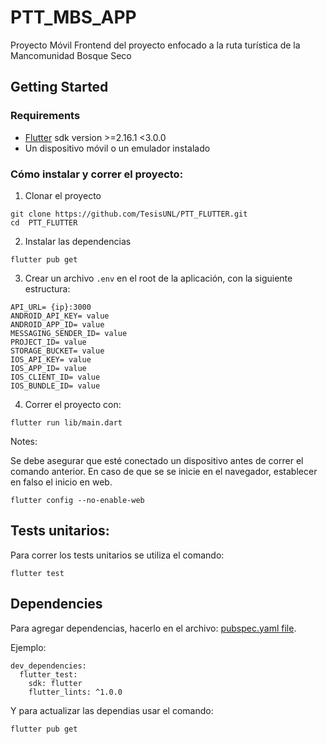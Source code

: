 # PTT_MBS_APP

Proyecto Móvil Frontend del proyecto enfocado a la ruta turística de la Mancomunidad Bosque Seco

## Getting Started

### Requirements
- [Flutter](https://docs.flutter.dev/get-started/install) sdk version >=2.16.1 <3.0.0
- Un dispositivo móvil o un emulador instalado

### Cómo instalar y correr el proyecto:

1. Clonar el proyecto
```
git clone https://github.com/TesisUNL/PTT_FLUTTER.git
cd  PTT_FLUTTER
```

2. Instalar las dependencias
```
flutter pub get
```

3. Crear un archivo `.env` en el root de la aplicación, con la siguiente estructura:
```env
API_URL= {ip}:3000
ANDROID_API_KEY= value
ANDROID_APP_ID= value 
MESSAGING_SENDER_ID= value
PROJECT_ID= value
STORAGE_BUCKET= value
IOS_API_KEY= value
IOS_APP_ID= value
IOS_CLIENT_ID= value
IOS_BUNDLE_ID= value
```

4. Correr el proyecto con: 
```
flutter run lib/main.dart
```

Notes:

Se debe asegurar que esté conectado un dispositivo antes de correr el comando anterior. En caso de que se se inicie en el navegador, establecer en falso el inicio en web.

```
flutter config --no-enable-web
```

## Tests unitarios:

Para correr los tests unitarios se utiliza el comando: 

```
flutter test
```

## Dependencies

Para agregar dependencias, hacerlo en el archivo: [pubspec.yaml file](pubspec.yaml). 

Ejemplo:

```
dev_dependencies:
  flutter_test:
    sdk: flutter
    flutter_lints: ^1.0.0
```

Y para actualizar las dependias usar el comando: 
```
flutter pub get
```

